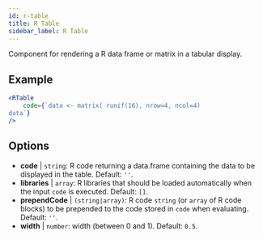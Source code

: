 ```yaml
---
id: r-table
title: R Table
sidebar_label: R Table
---
```


Component for rendering a R data frame or matrix in a tabular display.

## Example

```jsx live
<RTable
    code={`data <- matrix( runif(16), nrow=4, ncol=4)
data`}
/>
```



## Options

* __code__ | `string`: R code returning a data.frame containing the data to be displayed in the table. Default: `''`.
* __libraries__ | `array`: R libraries that should be loaded automatically when the input `code` is executed. Default: `[]`.
* __prependCode__ | `(string|array)`: R code `string` (or `array` of R code blocks) to be prepended to the code stored in `code` when evaluating. Default: `''`.
* __width__ | `number`: width (between 0 and 1). Default: `0.5`.
